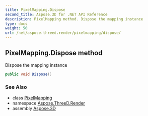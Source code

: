 ```yaml
---
title: PixelMapping.Dispose
second_title: Aspose.3D for .NET API Reference
description: PixelMapping method. Dispose the mapping instance
type: docs
weight: 50
url: /net/aspose.threed.render/pixelmapping/dispose/
---
```

## PixelMapping.Dispose method

Dispose the mapping instance

```csharp
public void Dispose()
```

### See Also

* class [PixelMapping](../)
* namespace [Aspose.ThreeD.Render](../../pixelmapping/)
* assembly [Aspose.3D](../../../)



